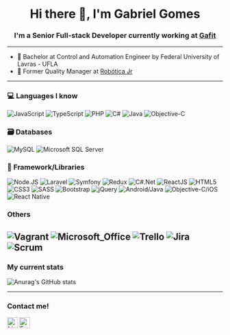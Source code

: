 <h1 align="center">Hi there 👋, I'm Gabriel Gomes</h1>
<h3 align="center">I'm a Senior Full-stack Developer currently working at <a href="https://gafit.com.br/">Gafit</a></h3>

---
* 🏢 Bachelor at Control and Automation Engineer by Federal University of Lavras - UFLA
* 🔭 Former Quality Manager at <a href="https://www.roboticajr.com.br/">Robótica Jr</a>

---
### 💻 Languages I know
![JavaScript](https://img.shields.io/badge/-JavaScript-555555?style=flat&logo=javascript)
![TypeScript](https://img.shields.io/badge/-TypeScript-555555?style=flat&logo=typescript)
![PHP](https://img.shields.io/badge/-PHP-555555?style=flat&logo=php)
![C#](https://img.shields.io/badge/-C%23-555555?style=flat&logo=CSharp)
![Java](https://img.shields.io/badge/-Java-555555?style=flat&logo=Java)
![Objective-C](https://img.shields.io/badge/-ObjC-555555?style=flat&logo=iOS)

### 🗃️ Databases
![MySQL](https://img.shields.io/badge/-MySQL-555555?logo=mysql)
![Microsoft SQL Server](https://img.shields.io/badge/-Microsoft%20SQL%20Server-555555?logo=microsoft%20sql%20server)

### 🧩 Framework/Libraries
![Node.JS](https://img.shields.io/badge/-Node.js-555555?style=flat&logo=nodedotjs)
![Laravel](https://img.shields.io/badge/-Laravel-555555?style=flat&logo=laravel)
![Symfony](https://img.shields.io/badge/-Symfony-555555?style=flat&logo=symfony)
![Redux](https://img.shields.io/badge/-Redux-555555?style=flat&logo=redux)
![C#.Net](https://img.shields.io/badge/-C%23.Net-555555?style=flat&logo=.Net)
![ReactJS](https://img.shields.io/badge/-ReactJS-555555?style=flat&logo=react)
![HTML5](https://img.shields.io/badge/-HTML5-555555?style=flat&logo=html5)
![CSS3](https://img.shields.io/badge/-CSS-555555?style=flat&logo=CSS3)
![SASS](https://img.shields.io/badge/-SASS-555555?style=flat&logo=sass)
![Bootstrap](https://img.shields.io/badge/-Bootstrap-555555?style=flat&logo=bootstrap)
![jQuery](https://img.shields.io/badge/-jQuery-555555?style=flat&logo=jQuery)
![Android/Java](https://img.shields.io/badge/-Android-555555?style=flat&logo=android)
![Objective-C/iOS](https://img.shields.io/badge/-iOS-555555?style=flat&logo=iOS)
![React Native](https://img.shields.io/badge/-React_Native-555555?logo=react)

### Others
![Vagrant](https://img.shields.io/badge/-Vagrant-555555.svg?style=flat&logo=vagrant)
![Microsoft_Office](https://img.shields.io/badge/-Microsoft_Office-555555.svg?style=flat&logo=microsoft-office)
![Trello](https://img.shields.io/badge/-Trello-555555.svg?style=flat&logo=trello)
![Jira](https://img.shields.io/badge/-Jira-555555.svg?style=flat&logo=jira)
![Scrum](https://img.shields.io/badge/-Scrum-555555.svg?style=flat)
---
### My current stats
![Anurag's GitHub stats](https://github-readme-stats.vercel.app/api?username=gcgomes&show_icons=true&theme=dracula)

---
### Contact me!
<a target="_blank" href="https://www.linkedin.com/in/gabrielcesariogomes/">
  <img align="left" alt="LinkedIn" width="25px" src="https://logospng.org/download/linkedin/logo-linkedin-icon-2048.png" /> </a>
   
<a target="_blank" href="mailto:gabrielcesariogomes@gmail.com.br">
  <img align="left" alt="Email" width="25px" src="https://logodownload.org/wp-content/uploads/2018/03/gmail-logo-2-1.png" />
</a>
